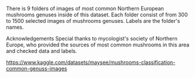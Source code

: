 There is 9 folders of images of most common Northern European mushrooms genuses inside of this dataset. Each folder consist of from 300 to 1500 selected images of mushrooms genuses. Labels are the folder's names.

Acknowledgements
Special thanks to mycologist's society of Northern Europe, who provided the sources of most common mushrooms in this area and checked data and labels.


https://www.kaggle.com/datasets/maysee/mushrooms-classification-common-genuss-images
